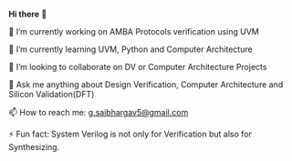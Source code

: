 **Hi there** 👋


🔭 I’m currently working on AMBA Protocols verification using UVM

🌱 I’m currently learning UVM, Python and Computer Architecture

👯 I’m looking to collaborate on DV or Computer Architecture Projects

💬 Ask me anything about Design Verification, Computer Architecture and Silicon Validation(DFT)

📫 How to reach me: g.saibhargav5@gmail.com

⚡ Fun fact: System Verilog is not only for Verification but also for Synthesizing.
